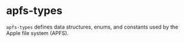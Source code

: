 # apfs-types

`apfs-types` defines data structures, enums, and constants used by the Apple
file system (APFS).
